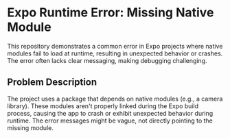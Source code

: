 # Expo Runtime Error: Missing Native Module

This repository demonstrates a common error in Expo projects where native modules fail to load at runtime, resulting in unexpected behavior or crashes.  The error often lacks clear messaging, making debugging challenging.

## Problem Description
The project uses a package that depends on native modules (e.g., a camera library). These modules aren't properly linked during the Expo build process, causing the app to crash or exhibit unexpected behavior during runtime.  The error messages might be vague, not directly pointing to the missing module.